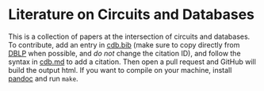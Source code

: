 # Literature on Circuits and Databases

This is a collection of papers at the intersection of circuits and databases.
To contribute, add an entry in [cdb.bib](cdb.bib) 
 (make sure to copy directly from [DBLP](https://dblp.org) when possible, and *do not* change the citation ID), 
 and follow the syntax in [cdb.md](cdb.md) to add a citation.
Then open a pull request and GitHub will build the output html.
If you want to compile on your machine, install [pandoc](https://pandoc.org) and run `make`.
